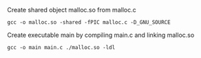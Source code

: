 Create shared object malloc.so from malloc.c

	gcc -o malloc.so -shared -fPIC malloc.c -D_GNU_SOURCE

Create executable main by compiling main.c and linking malloc.so

	gcc -o main main.c ./malloc.so -ldl
